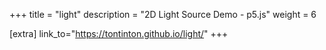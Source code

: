 +++
title = "light"
description = "2D Light Source Demo - p5.js"
weight = 6

[extra]
link_to="https://tontinton.github.io/light/"
+++
